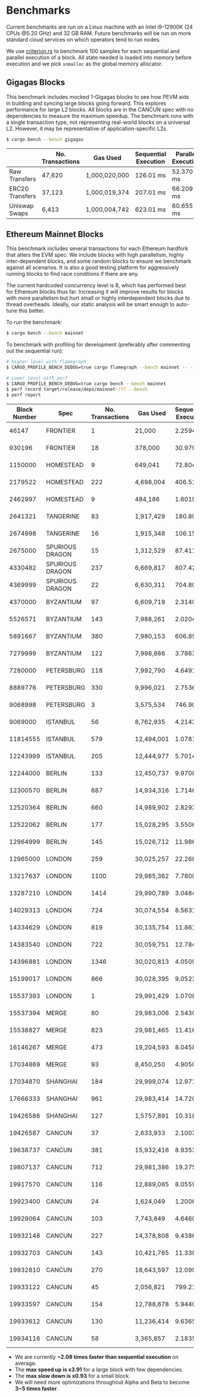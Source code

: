 # Benchmarks

Current benchmarks are run on a Linux machine with an Intel i9-12900K (24 CPUs @5.20 GHz) and 32 GB RAM. Future benchmarks will be run on more standard cloud services on which operators tend to run nodes.

We use [criterion.rs](https://github.com/bheisler/criterion.rs) to benchmark 100 samples for each sequential and parallel execution of a block. All state needed is loaded into memory before execution and we pick `snmalloc` as the global memory allocator.

## Gigagas Blocks

This benchmark includes mocked 1-Gigagas blocks to see how PEVM aids in building and syncing large blocks going forward. This explores performance for large L2 blocks. All blocks are in the CANCUN spec with no dependencies to measure the maximum speedup. The benchmark runs with a single transaction type, not representing real-world blocks on a universal L2. However, it may be representative of application-specific L2s.

```sh
$ cargo bench --bench gigagas
```

|                 | No. Transactions | Gas Used      | Sequential Execution | Parallel Execution | Speedup     |
| --------------- | ---------------- | ------------- | -------------------- | ------------------ | ----------- |
| Raw Transfers   | 47,620           | 1,000,020,000 | 126.01 ms            | 52.370 ms          | 🟢2.41      |
| ERC20 Transfers | 37,123           | 1,000,019,374 | 207.01 ms            | 66.209 ms          | 🟢3.13      |
| Uniswap Swaps   | 6,413            | 1,000,004,742 | 623.01 ms            | 60.655 ms          | 🟢**10.27** |

## Ethereum Mainnet Blocks

This benchmark includes several transactions for each Ethereum hardfork that alters the EVM spec. We include blocks with high parallelism, highly inter-dependent blocks, and some random blocks to ensure we benchmark against all scenarios. It is also a good testing platform for aggressively running blocks to find race conditions if there are any.

The current hardcoded concurrency level is 8, which has performed best for Ethereum blocks thus far. Increasing it will improve results for blocks with more parallelism but hurt small or highly interdependent blocks due to thread overheads. Ideally, our static analysis will be smart enough to auto-tune this better.

To run the benchmark:

```sh
$ cargo bench --bench mainnet
```

To benchmark with profiling for development (preferably after commenting out the sequential run):

```sh
# Higher level with flamegraph
$ CARGO_PROFILE_BENCH_DEBUG=true cargo flamegraph --bench mainnet -- --bench

# Lower level with perf
$ CARGO_PROFILE_BENCH_DEBUG=true cargo bench --bench mainnet
$ perf record target/release/deps/mainnet-??? --bench
$ perf report
```

| Block Number | Spec            | No. Transactions | Gas Used   | Sequential Execution | Parallel Execution | Speedup    |
| ------------ | --------------- | ---------------- | ---------- | -------------------- | ------------------ | ---------- |
| 46147        | FRONTIER        | 1                | 21,000     | 2.2594 µs            | 2.2432 µs          | ⚪1        |
| 930196       | FRONTIER        | 18               | 378,000    | 30.979 µs            | 30.753 µs          | ⚪1        |
| 1150000      | HOMESTEAD       | 9                | 649,041    | 72.804 µs            | 72.736 µs          | ⚪1        |
| 2179522      | HOMESTEAD       | 222              | 4,698,004  | 406.51 µs            | 427.34 µs          | 🔴0.95     |
| 2462997      | HOMESTEAD       | 9                | 484,186    | 1.6019 ms            | 1.6181 ms          | ⚪1        |
| 2641321      | TANGERINE       | 83               | 1,917,429  | 180.80 µs            | 190.46 µs          | 🔴0.95     |
| 2674998      | TANGERINE       | 16               | 1,915,348  | 106.15 µs            | 105.04 µs          | 🟢1.01     |
| 2675000      | SPURIOUS DRAGON | 15               | 1,312,529  | 87.411 µs            | 90.295 µs          | 🔴0.97     |
| 4330482      | SPURIOUS DRAGON | 237              | 6,669,817  | 807.42 µs            | 410.34 µs          | 🟢1.97     |
| 4369999      | SPURIOUS DRAGON | 22               | 6,630,311  | 704.80 µs            | 349.10 µs          | 🟢2.02     |
| 4370000      | BYZANTIUM       | 97               | 6,609,719  | 2.3140 ms            | 2.2246 ms          | 🟢1.04     |
| 5526571      | BYZANTIUM       | 143              | 7,988,261  | 2.0204 ms            | 837.40 µs          | 🟢2.41     |
| 5891667      | BYZANTIUM       | 380              | 7,980,153  | 606.85 µs            | 654.34 µs          | 🔴**0.93** |
| 7279999      | BYZANTIUM       | 122              | 7,998,886  | 3.7863 ms            | 1.0557 ms          | 🟢3.59     |
| 7280000      | PETERSBURG      | 118              | 7,992,790  | 4.6491 ms            | 2.2339 ms          | 🟢2.08     |
| 8889776      | PETERSBURG      | 330              | 9,996,021  | 2.7536 ms            | 932.96 µs          | 🟢2.95     |
| 9068998      | PETERSBURG      | 3                | 3,575,534  | 746.90 µs            | 757.35 µs          | ⚪1        |
| 9069000      | ISTANBUL        | 56               | 8,762,935  | 4.2143 ms            | 2.7092 ms          | 🟢1.56     |
| 11814555     | ISTANBUL        | 579              | 12,494,001 | 1.0781 ms            | 1.1329 ms          | 🔴0.95     |
| 12243999     | ISTANBUL        | 205              | 12,444,977 | 5.7014 ms            | 1.9877 ms          | 🟢2.87     |
| 12244000     | BERLIN          | 133              | 12,450,737 | 9.9708 ms            | 7.1997 ms          | 🟢1.38     |
| 12300570     | BERLIN          | 687              | 14,934,316 | 1.7146 ms            | 1.7471 ms          | 🔴0.98     |
| 12520364     | BERLIN          | 660              | 14,989,902 | 2.8293 ms            | 2.8823 ms          | 🔴0.98     |
| 12522062     | BERLIN          | 177              | 15,028,295 | 3.5506 ms            | 1.5597 ms          | 🟢2.28     |
| 12964999     | BERLIN          | 145              | 15,026,712 | 11.986 ms            | 7.6329 ms          | 🟢1.57     |
| 12965000     | LONDON          | 259              | 30,025,257 | 22.268 ms            | 6.7609 ms          | 🟢3.29     |
| 13217637     | LONDON          | 1100             | 29,985,362 | 7.7800 ms            | 4.2503 ms          | 🟢1.83     |
| 13287210     | LONDON          | 1414             | 29,990,789 | 3.0484 ms            | 3.1302 ms          | 🔴0.97     |
| 14029313     | LONDON          | 724              | 30,074,554 | 8.5631 ms            | 2.1875 ms          | 🟢**3.91** |
| 14334629     | LONDON          | 819              | 30,135,754 | 11.861 ms            | 4.5272 ms          | 🟢2.62     |
| 14383540     | LONDON          | 722              | 30,059,751 | 12.784 ms            | 4.0075 ms          | 🟢3.19     |
| 14396881     | LONDON          | 1346             | 30,020,813 | 4.0509 ms            | 4.1201 ms          | 🔴0.98     |
| 15199017     | LONDON          | 866              | 30,028,395 | 9.0523 ms            | 3.1843 ms          | 🟢2.84     |
| 15537393     | LONDON          | 1                | 29,991,429 | 1.0708 ms            | 1.0654 ms          | ⚪1        |
| 15537394     | MERGE           | 80               | 29,983,006 | 2.5430 ms            | 1.5036 ms          | 🟢1.69     |
| 15538827     | MERGE           | 823              | 29,981,465 | 11.416 ms            | 4.4836 ms          | 🟢2.55     |
| 16146267     | MERGE           | 473              | 19,204,593 | 8.0458 ms            | 2.4961 ms          | 🟢3.22     |
| 17034869     | MERGE           | 93               | 8,450,250  | 4.9050 ms            | 1.8947 ms          | 🟢2.59     |
| 17034870     | SHANGHAI        | 184              | 29,999,074 | 12.971 ms            | 6.0755 ms          | 🟢2.13     |
| 17666333     | SHANGHAI        | 961              | 29,983,414 | 14.720 ms            | 6.8843 ms          | 🟢2.14     |
| 19426586     | SHANGHAI        | 127              | 1,5757,891 | 10.318 ms            | 5.4642 ms          | 🟢1.89     |
| 19426587     | CANCUN          | 37               | 2,633,933  | 2.1003 ms            | 1.1589 ms          | 🟢1.81     |
| 19638737     | CANCUN          | 381              | 15,932,416 | 8.9353 ms            | 4.8263 ms          | 🟢1.85     |
| 19807137     | CANCUN          | 712              | 29,981,386 | 19.275 ms            | 7.4181 ms          | 🟢2.6      |
| 19917570     | CANCUN          | 116              | 12,889,065 | 8.0559 ms            | 3.3626 ms          | 🟢2.4      |
| 19923400     | CANCUN          | 24               | 1,624,049  | 1.2006 ms            | 899.93 µs          | 🟢1.33     |
| 19929064     | CANCUN          | 103              | 7,743,849  | 4.6460 ms            | 2.2484 ms          | 🟢2.07     |
| 19932148     | CANCUN          | 227              | 14,378,808 | 9.4386 ms            | 4.8319 ms          | 🟢1.95     |
| 19932703     | CANCUN          | 143              | 10,421,765 | 11.338 ms            | 6.5480 ms          | 🟢1.73     |
| 19932810     | CANCUN          | 270              | 18,643,597 | 12.099 ms            | 5.6906 ms          | 🟢2.13     |
| 19933122     | CANCUN          | 45               | 2,056,821  | 799.21 µs            | 488.35 µs          | 🟢1.64     |
| 19933597     | CANCUN          | 154              | 12,788,678 | 5.9440 ms            | 3.2220 ms          | 🟢1.84     |
| 19933612     | CANCUN          | 130              | 11,236,414 | 9.6365 ms            | 2.8021 ms          | 🟢3.44     |
| 19934116     | CANCUN          | 58               | 3,365,857  | 2.1835 ms            | 1.2420 ms          | 🟢1.76     |

- We are currently **~2.08 times faster than sequential execution** on average.
- The **max speed up is x3.91** for a large block with few dependencies.
- The **max slow down is x0.93** for a small block.
- We will need more optimizations throughout Alpha and Beta to become **3~5 times faster**.
